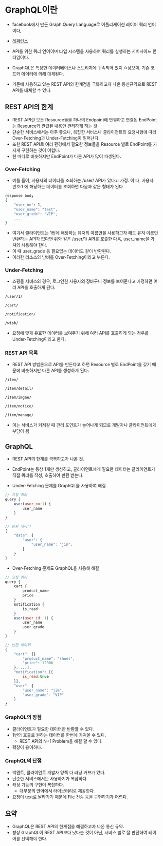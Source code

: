 # GraphQL이란

- facebook에서 만든 Graph Query Language로 어플리케이션 레이어 쿼리 언어이다,

- [레퍼런스](https://graphql-kr.github.io/)

- API를 위한 쿼리 언어이며 타입 시스템을 사용하여 쿼리를 실행하는 서버사이드 런타임이다.

- GraphQL은 특정한 데이터베이스나 스토리지에 귀속되어 있지 ㅇ낳으며, 기존 코드와 데이터에 의해 대체된다.

- 기존에 사용하고 있는 REST API의 한계점을 극복하고자 나온 통신규약으로 REST API를 대체할 수 있다.

## REST API의 한계

- REST API란 모든 Resource들을 하나의 Endpoint에 연결하고 연결된 EndPoint는 Resource와 관련된 내용만 관리하게 하는 것
- 단순한 서비스에서는 아주 좋으나, 복잡한 서비스나 클라이언트의 요청사항에 따라 Over-Fetching과 Under-Fetching이 일어난다.
- 또한 REST API로 여러 환경에서 필요한 정보들을 Resource 별로 EndPoint를 가지게 구현하는 것이 어렵다.
- 한 마디로 비슷하지만 EndPoint가 다른 API가 많이 파생된다.

### Over-Fetching

- 예를 들어, 사용자의 데이터를 조회하는 /user/ API가 있다고 가정. 이 때, 사용자 번호:1 에 해당하는 데이터를 조회하면 다음과 같은 형태가 된다

```bash
response body
{
    "user_no": 1,
    "user_name": "test",
    "user_grade": "VIP",
    ...
}
```

- 여기서 클라이언트는 1번에 해당하는 유저의 이름만을 사용하고자 해도 유저 이름만 반환하는 API가 없다면 위와 같은 /user/1/ API를 호출한 다음, user_name을 가져와 사용해야 한다.
- 이 때 user_grade 등 필요없는 데이터도 같이 반환된다.
- 이러한 리소스의 낭비를 Over-Fetching이라고 부른다.

### Under-Fetching

- 쇼핑몰 서비스의 경우, 로그인한 사용자의 장바구니 정보를 보여준다고 가정하면 여러 API를 호출하게 된다.

```bash
/user/1/

/cart/

/notification/

/wish/
```

- 요청에 맞게 유효한 데이터를 보여주기 위해 여러 API를 호출하게 되는 경우를 Under-Fetching이라고 한다.

### REST API 목록

- REST API 방법론으로 API를 만든다고 하면 Resource 별로 EndPoint를 갖기 때문에 비슷하지만 다른 API를 생성하게 된다.

```bash
/item/

/item/detail/

/item/imgae/

/item/notice/

/item/manage/
```

- 이는 서비스가 커져갈 때 관리 포인트가 늘어나게 되므로 개발자나 클라이언트에게 부담이 됨

## GraphQL

- REST API의 한계를 극복하고자 나온 것.
- EndPoint는 통상 1개만 생성하고, 클라이언트에게 필요한 데이터는 클라이언트가 직접 쿼리를 작성, 호출하여 반환 받는다.

- Under-Fetching 문제를 GraphQL을 사용하여 해결

```js
// 요청 쿼리
query {
    user(user_no:1) {
        user_name
    }
}

// 반환 데이터
{
    "data": {
        "user": {
            "user_name": "jim",
        }
    }
}
```

- Over-Fetching 문제도 GraphQL을 사용해 해결

```js
// 요청 쿼리
query {
    cart {
        product_name
        price
    }
    notification {
        is_read
    }
    user(user_id: 1) {
        user_name
        user_grade
    }
}

// 반환 데이터
{
    "cart": [{
        "product_name": "shoes",
        "price": 12000
    }, ...],
    "notification": [{
        is_read:true
    }],
    "user": {
        "user_name": "jim",
        "user_grade": "VIP"
    }
}
```

### GraphQL의 장점

- 클라이언트가 필요한 데이터만 반환할 수 있다.
- 1번의 호출로 원하는 데이터를 한번에 가져올 수 있다.
  - REST API의 N+1 Problem을 해결 할 수 있다.
- 확장이 용이하다.

### GraphQL의 단점

- 백엔트, 클라이언트 개발자 양쪽 다 러닝 커브가 있다.
- 단순한 서비스에서는 사용하기가 복잡하다.
- 캐싱 기능의 구현이 복잡하다.
  - 대부분의 언어에서 라이브러리로 제공한다.
- 요청이 text로 날라가기 때문에 File 전송 등을 구현하기가 어렵다.

## 요약

- GraphQL은 REST API의 한계점을 해결하고자 나온 통신 규약.
- 항상 GraphQL이 REST API보다 낫다는 것이 아닌, 서비스 별로 잘 판단하여 레이어를 선택해야 한다.
